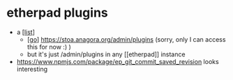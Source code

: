 # etherpad plugins

- a [[list]]
  - [[go]] https://stoa.anagora.org/admin/plugins (sorry, only I can access this for now :) )
  - but it's just /admin/plugins in any [[etherpad]] instance
- https://www.npmjs.com/package/ep_git_commit_saved_revision looks interesting


[//begin]: # "Autogenerated link references for markdown compatibility"
[list]: list "list"
[go]: go "Go"
[//end]: # "Autogenerated link references"